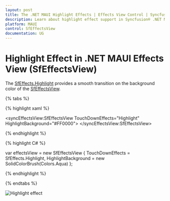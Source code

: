```yaml
---
layout: post
title: The .NET MAUI Highlight Effects | Effects View Control | Syncfusion®
description: Learn about highlight effect support in Syncfusion® .NET MAUI Effects View (SfEffectsView) control and more.
platform: MAUI
control: SfEffectsView
documentation: UG
---
```


# Highlight Effect in .NET MAUI Effects View (SfEffectsView)

The [SfEffects.Highlight](https://help.syncfusion.com/cr/maui/Syncfusion.Maui.Core.SfEffects.html#Syncfusion_Maui_Core_SfEffects_Highlight) provides a smooth transition on the background color of the [SfEffectsView](https://help.syncfusion.com/cr/maui/Syncfusion.Maui.Core.SfEffectsView.html).

{% tabs %} 

{% highlight xaml %} 

<syncEffectsView:SfEffectsView
    TouchDownEffects="Highlight"
    HighlightBackground="#FF0000">
</syncEffectsView:SfEffectsView>

{% endhighlight %}

{% highlight C# %} 

var effectsView = new SfEffectsView
{
    TouchDownEffects = SfEffects.Highlight,
    HighlightBackground = new SolidColorBrush(Colors.Aqua)
};

{% endhighlight %}

{% endtabs %}

![Highlight effect](Effects_images/net_maui_highlight_effect.png)